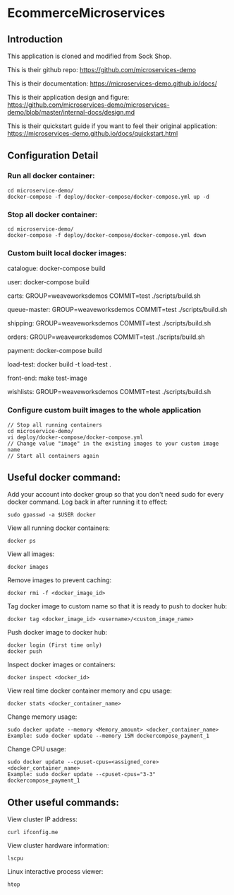 # EcommerceMicroservices

## Introduction

This application is cloned and modified from Sock Shop. 

This is their github repo: https://github.com/microservices-demo

This is their documentation: https://microservices-demo.github.io/docs/

This is their application design and figure: https://github.com/microservices-demo/microservices-demo/blob/master/internal-docs/design.md

This is their quickstart guide if you want to feel their original application: https://microservices-demo.github.io/docs/quickstart.html


## Configuration Detail

### Run all docker container: 

```
cd microservice-demo/
docker-compose -f deploy/docker-compose/docker-compose.yml up -d
```
### Stop all docker container:
```
cd microservice-demo/
docker-compose -f deploy/docker-compose/docker-compose.yml down
```
### Custom built local docker images:
catalogue: docker-compose build

user: docker-compose build

carts: GROUP=weaveworksdemos COMMIT=test ./scripts/build.sh

queue-master: GROUP=weaveworksdemos COMMIT=test ./scripts/build.sh

shipping: GROUP=weaveworksdemos COMMIT=test ./scripts/build.sh

orders: GROUP=weaveworksdemos COMMIT=test ./scripts/build.sh

payment: docker-compose build

load-test: docker build -t load-test .

front-end: make test-image

wishlists: GROUP=weaveworksdemos COMMIT=test ./scripts/build.sh


### Configure custom built images to the whole application
```
// Stop all running containers
cd microservice-demo/
vi deploy/docker-compose/docker-compose.yml
// Change value "image" in the existing images to your custom image name
// Start all containers again
```

## Useful docker command:

Add your account into docker group so that you don't need sudo for every docker command. Log back in after running it to effect:
```
sudo gpasswd -a $USER docker
```

View all running docker containers: 
```
docker ps
```

View all images: 
```
docker images
```

Remove images to prevent caching: 
```
docker rmi -f <docker_image_id>
```

Tag docker image to custom name so that it is ready to push to docker hub:
```
docker tag <docker_image_id> <username>/<custom_image_name>
```

Push docker image to docker hub:
```
docker login (First time only)
docker push
```

Inspect docker images or containers:
```
docker inspect <docker_id>
```

View real time docker container memory and cpu usage:
```
docker stats <docker_container_name>
```

Change memory usage:
```
sudo docker update --memory <Memory_amount> <docker_container_name>
Example: sudo docker update --memory 15M dockercompose_payment_1
```

Change CPU usage:
```
sudo docker update --cpuset-cpus=<assigned_core> <docker_container_name>
Example: sudo docker update --cpuset-cpus="3-3" dockercompose_payment_1
```

## Other useful commands:

View cluster IP address:
```
curl ifconfig.me
```

View cluster hardware information:
```
lscpu
```

Linux interactive process viewer:
```
htop
```



